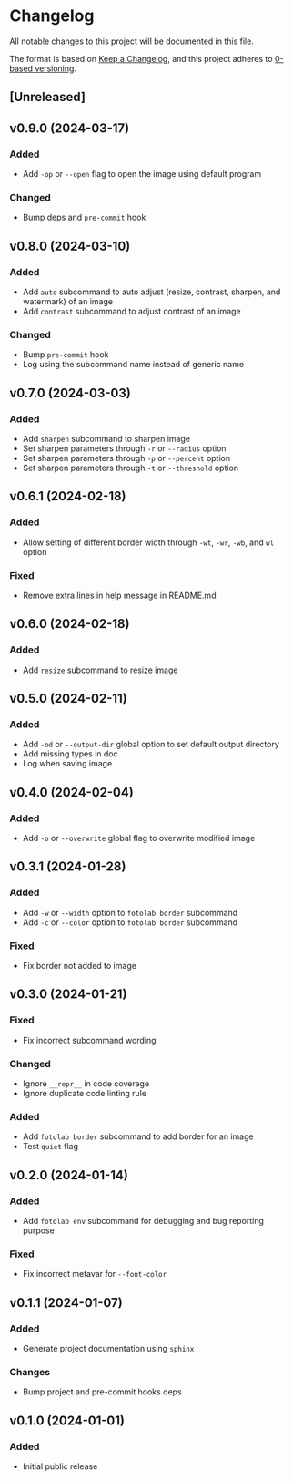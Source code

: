 # Changelog

All notable changes to this project will be documented in this file.

The format is based on [Keep a Changelog](https://keepachangelog.com/en/1.0.0/),
and this project adheres to [0-based versioning](https://0ver.org/).

## [Unreleased]

## v0.9.0 (2024-03-17)

### Added

- Add `-op` or `--open` flag to open the image using default program

### Changed

- Bump deps and `pre-commit` hook

## v0.8.0 (2024-03-10)

### Added

- Add `auto` subcommand to auto adjust (resize, contrast, sharpen, and watermark) of an image
- Add `contrast` subcommand to adjust contrast of an image

### Changed

- Bump `pre-commit` hook
- Log using the subcommand name instead of generic name

## v0.7.0 (2024-03-03)

### Added

- Add `sharpen` subcommand to sharpen image
- Set sharpen parameters through `-r` or `--radius` option
- Set sharpen parameters through `-p` or `--percent` option
- Set sharpen parameters through `-t` or `--threshold` option

## v0.6.1 (2024-02-18)

### Added

- Allow setting of different border width through `-wt`, `-wr`, `-wb`, and `wl`
  option

### Fixed

- Remove extra lines in help message in README.md

## v0.6.0 (2024-02-18)

### Added

- Add `resize` subcommand to resize image

## v0.5.0 (2024-02-11)

### Added

- Add `-od` or `--output-dir` global option to set default output directory
- Add missing types in doc
- Log when saving image

## v0.4.0 (2024-02-04)

### Added

- Add `-o` or `--overwrite` global flag to overwrite modified image

## v0.3.1 (2024-01-28)

### Added

- Add `-w` or `--width` option to `fotolab border` subcommand
- Add `-c` or `--color` option to `fotolab border` subcommand

### Fixed

- Fix border not added to image

## v0.3.0 (2024-01-21)

### Fixed

- Fix incorrect subcommand wording

### Changed

- Ignore `__repr__` in code coverage
- Ignore duplicate code linting rule

### Added

- Add `fotolab border` subcommand to add border for an image
- Test `quiet` flag

## v0.2.0 (2024-01-14)

### Added

- Add `fotolab env` subcommand for debugging and bug reporting purpose

### Fixed

- Fix incorrect metavar for `--font-color`

## v0.1.1 (2024-01-07)

### Added

- Generate project documentation using `sphinx`

### Changes

- Bump project and pre-commit hooks deps

## v0.1.0 (2024-01-01)

### Added

- Initial public release
